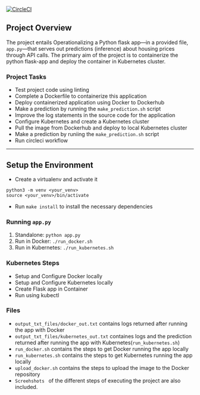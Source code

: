 [![CircleCI](https://dl.circleci.com/status-badge/img/gh/buklawz/operationalize-machine-learning-microservice-api/tree/main.svg?style=svg)](https://dl.circleci.com/status-badge/redirect/gh/buklawz/operationalize-machine-learning-microservice-api/tree/main)

## Project Overview

The project entails Operationalizing a Python flask app—in a provided file, `app.py`—that serves out predictions (inference) about housing prices through API calls. 
The primary aim of the project is to containerize the python flask-app and deploy the container in Kubernetes cluster. 

### Project Tasks

* Test project code using linting
* Complete a Dockerfile to containerize this application
* Deploy containerized application using Docker to Dockerhub 
* Make a prediction by running the `make_prediction.sh` script
* Improve the log statements in the source code for the application
* Configure Kubernetes and create a Kubernetes cluster
* Pull the image from Dockerhub and deploy to local Kubernetes cluster
* Make a prediction by runiing the `make_prediction.sh` script
* Run circleci workflow

---

## Setup the Environment

* Create a virtualenv and activate it

```
python3 -m venv <your_venv>
source <your_venv>/bin/activate
```

* Run `make install` to install the necessary dependencies

### Running `app.py`

1. Standalone:  `python app.py`
2. Run in Docker:  `./run_docker.sh`
3. Run in Kubernetes:  `./run_kubernetes.sh`

### Kubernetes Steps

* Setup and Configure Docker locally
* Setup and Configure Kubernetes locally
* Create Flask app in Container
* Run using kubectl

### Files

* `output_txt_files/docker_out.txt` contains logs returned after running the app with Docker
* `output_txt_files/kubernetes_out.txt` containes logs and the prediction returned after running the app with Kubernetes(`run_kubernetes.sh`)
* `run_docker.sh` contains the steps to get Docker running the app locally
* `run_kubernetes.sh` contains the steps to get Kubernetes running the app locally
* `upload_docker.sh` contains the steps to upload the image to the Docker repository
*  `Screehshots ` of the different steps of executing the project are also included.
